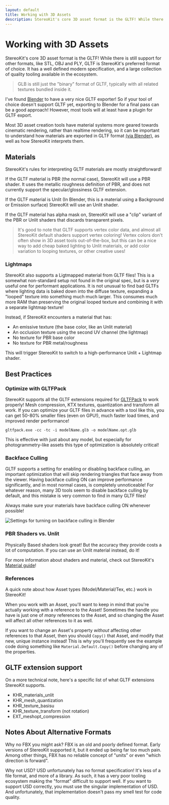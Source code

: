 ```yaml
---
layout: default
title: Working with 3D Assets
description: StereoKit's core 3D asset format is the GLTF! While there is still support for other formats, like STL, OBJ and PLY, GLTF is StereoKit's preferred format of choice. I...
---
```


# Working with 3D Assets

StereoKit's core 3D asset format is the GLTF! While there is still support
for other formats, like STL, OBJ and PLY, GLTF is StereoKit's preferred
format of choice. It has a well defined modern specification, and a large
collection of quality tooling available in the ecosystem.

> GLB is still just the "binary" format of GLTF, typically with all related
> textures bundled inside it.

I've found [Blender](https://www.blender.org/) to have a very nice GLTF
exporter! So if your tool of choice doesn't support GLTF yet, exporting to
Blender for a final pass can be a good approach! However, most tools will at
least have a plugin for GLTF export.

Most 3D asset creation tools have material systems more geared towards
cinematic rendering, rather than realtime rendering, so it can be important
to understand how materials are exported in GLTF format [(via Blender)](https://docs.blender.org/manual/en/2.80/addons/io_scene_gltf2.html#exported-materials),
as well as how StereoKit interprets them.

## Materials

StereoKit's rules for interpreting GLTF materials are mostly
straightforward!

If the GLTF material is PBR (the normal case), StereoKit will use a PBR
shader. It uses the metallic roughness definition of PBR, and does not
currently support the specular/glossiness GLTF extension.

If the GLTF material is Unlit (In Blender, this is a material using a
Background or Emission surface) StereoKit will use an Unlit shader.

If the GLTF material has alpha mask on, StereoKit will use a "clip" variant
of the PBR or Unlit shaders that discards transparent pixels.

> It's good to note that GLTF supports vertex color data, and almost all
> StereoKit default shaders support vertex coloring! Vertex colors don't
> often show in 3D asset tools out-of-the-box, but this can be a nice way to
> add cheap baked lighting to Unlit materials, or add color variation to
> looping textures, or other creative uses!

### Lightmaps

StereoKit also supports a Ligtmapped material from GLTF files! This is a
somewhat non-standard setup not found in the original spec, but is a _very_
useful one for performant applications. It is not unusual to find bad GLTFs
where lighting data is baked down into the diffuse texture, expanding a
"looped" texture into something much much larger. This consumes much more
RAM than preserving the original looped texture and combining it with a
separate lightmap texture!

Instead, if StereoKit encounters a material that has:
- An emissive texture (the base color, like an Unlit material)
- An occlusion texture using the second UV channel (the lightmap)
- No texture for PBR base color
- No texture for PBR metal/roughness

This will trigger StereoKit to switch to a high-performance Unlit + Lightmap
shader.

## Best Practices

### Optimize with GLTFPack

StereoKit supports all the GLTF extensions required for [GLTFPack](https://github.com/zeux/meshoptimizer/blob/master/gltf/README.md)
to work properly! Mesh compression, KTX textures, quantization and transform
all work. If you can optimize your GLTF files in advance with a tool like
this, you can get 50-80% smaller files (even on GPU!), much faster load
times, and improved render performance!

```
gltfpack.exe -cc -tc -i modelName.glb -o modelName.opt.glb
```

This is effective with just about any model, but especially for
photogrammetry-like assets this type of optimization is absolutely critical!

### Backface Culling

GLTF supports a setting for enabling or disabling backface culling, an
important optimization that will skip rendering triangles that face away
from the viewer. Having backface culling ON can improve performance
significantly, and in most normal cases, is completely unnoticeable! For
whatever reason, many 3D tools seem to disable backface culling by default,
and this mistake is very common to find in many GLTF files!

Always make sure your materials have backface culling ON whenever possible!

![Settings for turning on backface culling in Blender](/img/3DAssetsBackfaceCulling.png)

### PBR Shaders vs. Unlit

Physically Based shaders look great! But the accuracy they provide costs a
lot of computation. If you can use an Unlit material instead, do it!

For more information about shaders and material, check out StereoKit's
[Material guide]({{site.url}}/Pages/Guides/Working-with-Materials.html)!

### References

A quick note about how Asset types (Model/Material/Tex, etc.) work in
StereoKit!

When you work with an Asset, you'll want to keep in mind that you're
actually working with a reference to the Asset! Sometimes the handle you
have is just one of _many_ references to the Asset, and so changing the
Asset will affect all other references to it as well.

If you want to change an Asset's property _without_ affecting other
references to that Asset, then you should `Copy()` that Asset, and modify
that new, unique instance instead! This is why you'll frequently see the
example code doing something like `Material.Default.Copy()` before
changing any of the properties.

## GLTF extension support

On a more technical note, here's a specific list of what GLTF extensions
StereoKit supports.

- KHR_materials_unlit
- KHR_mesh_quantization
- KHR_texture_basisu
- KHR_texture_transform (not rotation)
- EXT_meshopt_compression

## Notes About Alternative Formats

Why no FBX you might ask? FBX is an old and poorly defined format. Early
versions of StereoKit supported it, but it ended up being far too much pain.
Among other things, FBX has no reliable concept of "units" or even "which
direction is forward".

Why not USD? USD unfortunately has no format specification! It's less of a
file format, and more of a library. As such, it has a very poor tooling
ecosystem making the "format" difficult to support well. If you want to
support USD correctly, you must use the singular implementation of USD.
And unfortunately, that implementation doesn't pass my smell test for code
quality.

